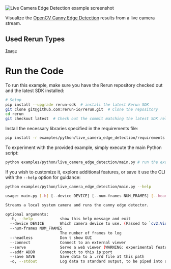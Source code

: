 <!--[metadata]
title = "Live Camera Edge Detection"
tags = ["2D", "canny", "live", "opencv"]
thumbnail = "https://static.rerun.io/live_camera_edge_detection/bf877bffd225f6c62cae3b87eecbc8e247abb202/480w.png"
thumbnail_dimensions = [480, 364]
-->


<picture>
  <source media="(max-width: 480px)" srcset="https://static.rerun.io/live_camera_edge_detection/bf877bffd225f6c62cae3b87eecbc8e247abb202/480w.png">
  <source media="(max-width: 768px)" srcset="https://static.rerun.io/live_camera_edge_detection/bf877bffd225f6c62cae3b87eecbc8e247abb202/768w.png">
  <source media="(max-width: 1024px)" srcset="https://static.rerun.io/live_camera_edge_detection/bf877bffd225f6c62cae3b87eecbc8e247abb202/1024w.png">
  <source media="(max-width: 1200px)" srcset="https://static.rerun.io/live_camera_edge_detection/bf877bffd225f6c62cae3b87eecbc8e247abb202/1200w.png">
  <img src="https://static.rerun.io/live_camera_edge_detection/bf877bffd225f6c62cae3b87eecbc8e247abb202/full.png" alt="Live Camera Edge Detection example screenshot">
</picture>

Visualize the [OpenCV Canny Edge Detection](https://docs.opencv.org/4.x/da/d22/tutorial_py_canny.html) results from a live camera stream.

## Used Rerun Types
[`Image`](https://www.rerun.io/docs/reference/types/archetypes/image)

# Run the Code
To run this example, make sure you have the Rerun repository checked out and the latest SDK installed:
```bash
# Setup 
pip install --upgrade rerun-sdk  # install the latest Rerun SDK
git clone git@github.com:rerun-io/rerun.git  # Clone the repository
cd rerun
git checkout latest  # Check out the commit matching the latest SDK release
```
Install the necessary libraries specified in the requirements file:
```bash
pip install -r examples/python/live_camera_edge_detection/requirements.txt
```
To experiment with the provided example, simply execute the main Python script:
```bash
python examples/python/live_camera_edge_detection/main.py # run the example
```
If you wish to customize it, explore additional features, or save it use the CLI with the `--help` option for guidance:
```bash
python examples/python/live_camera_edge_detection/main.py --help 

usage: main.py [-h] [--device DEVICE] [--num-frames NUM_FRAMES] [--headless] [--connect] [--serve] [--addr ADDR] [--save SAVE] [-o]

Streams a local system camera and runs the canny edge detector.

optional arguments:
  -h, --help            show this help message and exit
  --device DEVICE       Which camera device to use. (Passed to `cv2.VideoCapture()`)
  --num-frames NUM_FRAMES
                        The number of frames to log
  --headless            Don t show GUI
  --connect             Connect to an external viewer
  --serve               Serve a web viewer (WARNING: experimental feature)
  --addr ADDR           Connect to this ip:port
  --save SAVE           Save data to a .rrd file at this path
  -o, --stdout          Log data to standard output, to be piped into a Rerun Viewer
```

